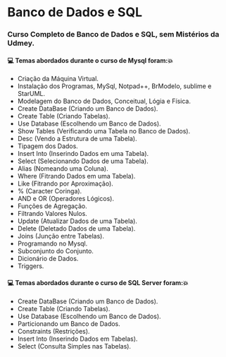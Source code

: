 # Banco de Dados e SQL
### Curso Completo de Banco de Dados e SQL, sem Mistérios da Udmey.
#### :computer: Temas abordados durante o curso de Mysql foram::boom:
- Criação da Máquina Virtual.
- Instalação dos Programas, MySql, Notpad++, BrModelo, sublime e StarUML.
- Modelagem do Banco de Dados, Conceitual, Lógia e Física.
- Create DataBase (Criando um Banco de Dados).
- Create Table (Criando Tabelas).
- Use Database (Escolhendo um Banco de Dados).
- Show Tables (Verificando uma Tabela no Banco de Dados).
- Desc (Vendo a Estrutura de uma Tabela).
- Tipagem dos Dados.
- Insert Into (Inserindo Dados em uma Tabela).
- Select (Selecionando Dados de uma Tabela).
- Alias (Nomeando uma Coluna).
- Where (Fitrando Dados em uma Tabela).
- Like (Fitrando por Aproximação).
- % (Caracter Coringa).
- AND e OR (Operadores Lógicos).
- Funções de Agregação.
- Filtrando Valores Nulos.
- Update (Atualizar Dados de uma Tabela).
- Delete (Deletado Dados de uma Tabela).
- Joins (Junção entre Tabelas).
- Programando no Mysql.
- Subconjunto do Conjunto.
- Dicionário de Dados.
- Triggers.
#### :computer: Temas abordados durante o curso de SQL Server foram::boom:
- Create DataBase (Criando um Banco de Dados).
- Create Table (Criando Tabelas).
- Use Database (Escolhendo um Banco de Dados).
- Particionando um Banco de Dados.
- Constraints (Restrições).
- Insert Into (Inserindo Dados em Tabelas).
- Select (Consulta Simples nas Tabelas).
